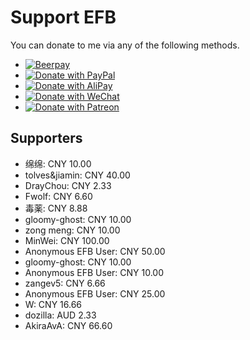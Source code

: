 # Support EFB

You can donate to me via any of the following methods.

* [![Beerpay](https://img.shields.io/badge/Donate-with%20Beerpay-red.svg)](https://beerpay.io/blueset/ehForwarderBot)
* [![Donate with PayPal](https://img.shields.io/badge/Donate-with%20Paypal-blue.svg)](https://www.paypal.me/blueset)<!--(https://www.paypal.com/cgi-bin/webscr?cmd=_donations&business=A5B55ARC7M6DS&lc=AU&item_name=Eana%20Hufwe%20%28GitHub%20ID%3a%20blueset%29&item_number=EFB&currency_code=AUD&bn=PP%2dDonationsBF%3aDonate%2dvia%2520Paypal%2dblue%2esvg%3aNonHosted)-->
* [![Donate with AliPay](https://img.shields.io/badge/Donate-with%20AliPay-orange.svg)](https://images.1a23.com/di/K1OU/EFBdonate.png)
* [![Donate with WeChat](https://img.shields.io/badge/Donate-with%20WeChat-green.svg)](https://images.1a23.com/di/VOPC/EFBDonateWC.png)
* [![Donate with Patreon](https://img.shields.io/badge/Donate-with%20Patreon-orange.svg)](https://patreon.com/user?u=4886291)


## Supporters
* 绵绵: CNY 10.00
* tolves&jiamin: CNY 40.00
* DrayChou: CNY 2.33
* Fwolf: CNY 6.60
* 毒薬: CNY 8.88
* gloomy-ghost: CNY 10.00
* zong meng: CNY 10.00
* MinWei: CNY 100.00
* Anonymous EFB User: CNY 50.00
* gloomy-ghost: CNY 10.00
* Anonymous EFB User: CNY 10.00
* zangev5: CNY 6.66
* Anonymous EFB User: CNY 25.00
* W: CNY 16.66
* dozilla: AUD 2.33
* AkiraAvA: CNY 66.60
